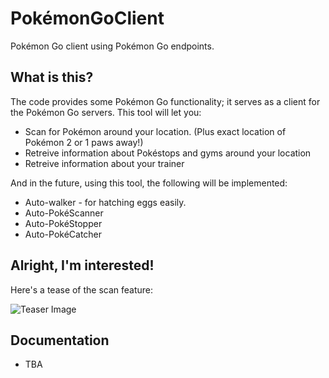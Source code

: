 # PokémonGoClient
Pokémon Go client using Pokémon Go endpoints.

## What is this?
The code provides some Pokémon Go functionality; it serves as a client for the Pokémon Go servers.
This tool will let you:
- Scan for Pokémon around your location. (Plus exact location of Pokémon 2 or 1 paws away!)
- Retreive information about Pokéstops and gyms around your location
- Retreive information about your trainer

And in the future, using this tool, the following will be implemented:
- Auto-walker - for hatching eggs easily.
- Auto-PokéScanner
- Auto-PokéStopper
- Auto-PokéCatcher

## Alright, I'm interested!
Here's a tease of the scan feature:

![Teaser Image](http://i.imgur.com/4pQVu9S.png)

## Documentation
- TBA
